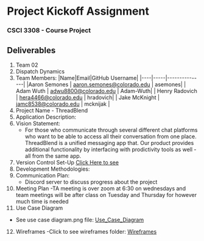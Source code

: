 # Project Kickoff Assignment

### CSCI 3308 - Course Project

## Deliverables

1. Team 02
2. Dispatch Dynamics 
3. Team Members:
    |Name|Email|GitHub Username|
    |----|-----|---------------|
    |Aaron Semones | aaron.semones@colorado.edu | asemones|
    | Adam Wuth | adwu8800@colorado.edu | Adam-Wuth|
    | Henry Radovich | hera4466@colorado.edu | hradovich|
    | Jake McKnight | jamc8538@colorado.edu | mcknijak | 
4. Project Name - ThreadBlend
5. Application Description:
6. Vision Statement:
   - For those who communicate through several different chat platforms who want to be able to access all their conversation from one place. ThreadBlend is a unified messaging app that. Our product provides additional functionality by interfacing with prodictivity tools as well - all from the same app.
7. Version Control Set-Up [ Click Here to see ](https://github.com/mcknijak/csci3308-groupProjectTeam2)
8. Development Methodologies:
9. Communication Plan:
    - Discord server to discuss progress about the project 
10. Meeting Plan
    -TA meeting is over zoom at 6:30 on wednesdays and team meetings will be after class on Tuesday and Thursday for however much time is needed
11. Use Case Diagram
   - See use case diagram.png file: [Use_Case_Diagram](https://github.com/mcknijak/csci3308-groupProjectTeam2/blob/main/Use%20case%20diagram.png)
12. Wireframes
    -Click to see wireframes folder: [Wireframes](https://github.com/mcknijak/csci3308-groupProjectTeam2/tree/main/Wireframe%20pngs)
